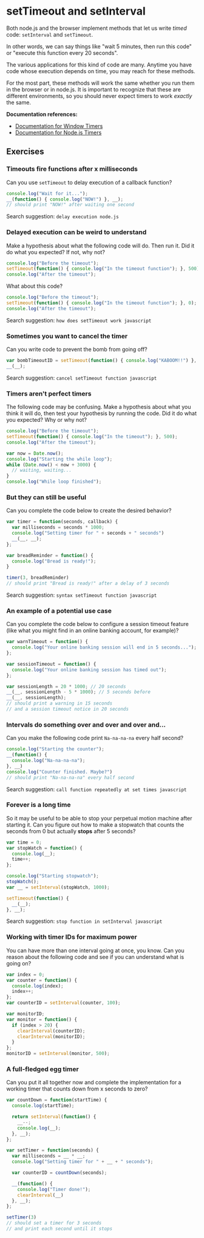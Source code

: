 # setTimeout and setInterval

Both node.js and the browser implement methods that let us write _timed_ code:
`setInterval` and `setTimeout`.

In other words, we can say things like "wait 5 minutes, then run this code" or
"execute this function every 20 seconds".

The various applications for this kind of code are many. Anytime you have code
whose execution depends on time, you may reach for these methods.

For the most part, these methods will work the same whether you run them in the
browser or in node.js. It is important to recognize that these are different
environments, so you should never expect timers to work _exactly_ the same.

**Documentation references:**

- [Documentation for Window Timers](https://developer.mozilla.org/en-US/docs/Web/API/WindowTimers)
- [Documentation for Node.js Timers](http://nodejs.org/docs/v0.6.1/api/timers.html)

## Exercises

### Timeouts fire functions after x milliseconds

Can you use `setTimeout` to delay execution of a callback function?

```javascript
console.log("Wait for it...");
__(function() { console.log("NOW!") }, __);
// should print "NOW!" after waiting one second
```

Search suggestion: `delay execution node.js`

### Delayed execution can be weird to understand

Make a hypothesis about what the following code will do. Then run it. Did it do
what you expected? If not, why not?

```javascript
console.log("Before the timeout");
setTimeout(function() { console.log("In the timeout function"); }, 500);
console.log("After the timeout");
```

What about this code?

```javascript
console.log("Before the timeout");
setTimeout(function() { console.log("In the timeout function"); }, 0);
console.log("After the timeout");
```

Search suggestion: `how does setTimeout work javascript`

### Sometimes you want to cancel the timer

Can you write code to prevent the bomb from going off?

```javascript
var bombTimeoutID = setTimeout(function() { console.log("KABOOM!!") }, 7000);
__(__);
```

Search suggestion: `cancel setTimeout function javascript`

### Timers aren't perfect timers

The following code may be confusing. Make a hypothesis about what you think it
will do, then test your hypothesis by running the code. Did it do what you
expected? Why or why not?

```javascript
console.log("Before the timeout");
setTimeout(function() { console.log("In the timeout"); }, 500);
console.log("After the timeout");

var now = Date.now();
console.log("Starting the while loop");
while (Date.now() < now + 3000) {
  // waiting, waiting...
}
console.log("While loop finished");
```

### But they can still be useful

Can you complete the code below to create the desired behavior?

```javascript
var timer = function(seconds, callback) {
  var milliseconds = seconds * 1000;
  console.log("Setting timer for " + seconds + " seconds")
  __(__, __);
};

var breadReminder = function() {
  console.log("Bread is ready!");
}

timer(3, breadReminder)
// should print "Bread is ready!" after a delay of 3 seconds
```

Search suggestion: `syntax setTimeout function javascript`

### An example of a potential use case

Can you complete the code below to configure a session timeout feature (like
what you might find in an online banking account, for example)?

```javascript
var warnTimeout = function() {
  console.log("Your online banking session will end in 5 seconds...");
};

var sessionTimeout = function() {
  console.log("Your online banking session has timed out");
};

var sessionLength = 20 * 1000; // 20 seconds
__(__, sessionLength - 5 * 1000); // 5 seconds before
__(__, sessionLength);
// should print a warning in 15 seconds
// and a session timeout notice in 20 seconds
```

### Intervals do something over and over and over and...

Can you make the following code print `Na-na-na-na` every half second?

```javascript
console.log("Starting the counter");
__(function() {
  console.log("Na-na-na-na");
}, __)
console.log("Counter finished. Maybe?")
// should print "Na-na-na-na" every half second
```

Search suggestion: `call function repeatedly at set times javascript`

### Forever is a long time

So it may be useful to be able to stop your perpetual motion machine after
starting it. Can you figure out how to make a stopwatch that counts the seconds
from 0 but actually **stops** after 5 seconds?

```javascript
var time = 0;
var stopWatch = function() {
  console.log(__);
  time++;
};

console.log("Starting stopwatch");
stopWatch();
var __ = setInterval(stopWatch, 1000);

setTimeout(function() {
  __(__);
}, __);
```

Search suggestion: `stop function in setInterval javascript`

### Working with timer IDs for maximum power

You can have more than one interval going at once, you know. Can you reason
about the following code and see if you can understand what is going on?

```javascript
var index = 0;
var counter = function() {
  console.log(index);
  index++;
};
var counterID = setInterval(counter, 100);

var monitorID;
var monitor = function() {
  if (index > 20) {
    clearInterval(counterID);
    clearInterval(monitorID);
  }
};
monitorID = setInterval(monitor, 500);
```

### A full-fledged egg timer

Can you put it all together now and complete the implementation for a working
timer that counts down from x seconds to zero?

```javascript
var countDown = function(startTime) {
  console.log(startTime);

  return setInterval(function() {
    __--;
    console.log(__);
  }, __);
};

var setTimer = function(seconds) {
  var milliseconds = __ * __;
  console.log("Setting timer for " + __ + " seconds");

  var counterID = countDown(seconds);

  __(function() {
    console.log("Timer done!");
    clearInterval(__)
  }, __);
};

setTimer(3)
// should set a timer for 3 seconds
// and print each second until it stops
```
